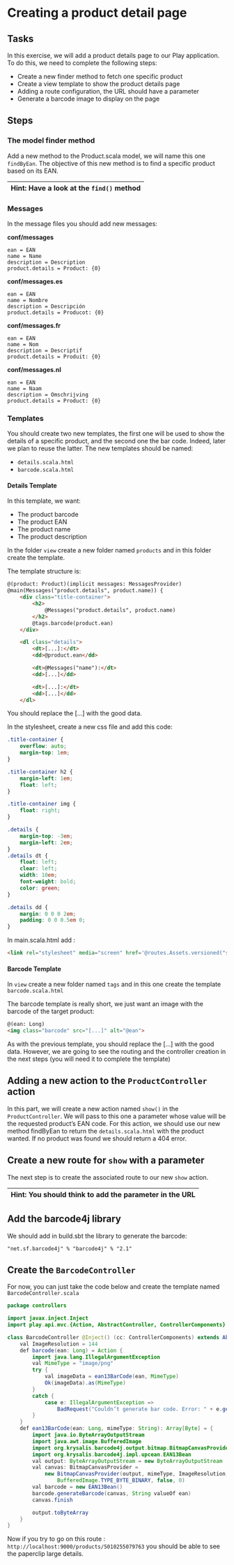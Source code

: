 # Creating a product detail page

## Tasks

In this exercise, we will add a product details page to our Play application. To do this, we need to complete the following steps:

- Create a new finder method to fetch one specific product
- Create a view template to show the product details page
- Adding a route configuration, the URL should have a parameter
- Generate a barcode image to display on the page

## Steps

### The model finder method

Add a new method to the Product.scala model, we will name this one `findByEan`. The objective of this new method is to find a specific product based on its EAN.

| Hint: Have a look at the `find()` method |
| ------------------------------------------ |

### Messages

In the message files you should add new messages:

**conf/messages**

```
ean = EAN
name = Name
description = Description
product.details = Product: {0}
```

**conf/messages.es**

```
ean = EAN
name = Nombre
description = Descripción
product.details = Producot: {0}
```

**conf/messages.fr**

```
ean = EAN
name = Nom
description = Descriptif
product.details = Produit: {0}
```

**conf/messages.nl**

```
ean = EAN
name = Naam
description = Omschrijving
product.details = Product: {0}
```

### Templates

You should create two new templates, the first one will be used to show the details of a specific product, and the second one the bar code. Indeed, later we plan to reuse the latter. The new templates should be named:

- `details.scala.html`
- `barcode.scala.html`

#### Details Template

In this template, we want:

- The product barcode
- The product EAN
- The product name
- The product description

In the folder `view` create a new folder named `products` and in this folder create the template.

The template structure is:

```html
@(product: Product)(implicit messages: MessagesProvider)
@main(Messages("product.details", product.name)) {
    <div class="title-container">
        <h2>
            @Messages("product.details", product.name)
        </h2>
        @tags.barcode(product.ean)
    </div>

    <dl class="details">
        <dt>[...]:</dt>
        <dd>@product.ean</dd>

        <dt>@Messages("name"):</dt>
        <dd>[...]</dd>

        <dt>[...]:</dt>
        <dd>[...]</dd>
    </dl>

```

You should replace the [...] with the good data.

In the stylesheet, create a new css file and add this code:

```css
.title-container {
    overflow: auto;
    margin-top: 1em;
}

.title-container h2 {
    margin-left: 1em;
    float: left;
}

.title-container img {
    float: right;
}

.details {
    margin-top: -3em;
    margin-left: 2em;
}
.details dt {
    float: left;
    clear: left;
    width: 10em;
    font-weight: bold;
    color: green;
}

.details dd {
    margin: 0 0 0 2em;
    padding: 0 0 0.5em 0;
}
```

In main.scala.html add :

```html
<link rel="stylesheet" media="screen" href='@routes.Assets.versioned("stylesheets/details.css")'>
```

#### Barcode Template

In `view` create a new folder named `tags` and in this one create the template `barcode.scala.html`

The barcode template is really short, we just want an image with the barcode of the target product:

```html
@(ean: Long)
<img class="barcode" src="[...]" alt="@ean">
```

As with the previous template, you should replace the [...] with the good data. However, we are going to see the routing and the controller creation in the next steps (you will need it to complete the template)

## Adding a new action to the `ProductController` action

In this part, we will create a new action named `show()` in the `ProductController`. We will pass to this one a parameter whose value will be the requested product’s EAN code. For this action, we should use our new method findByEan to return the `details.scala.html` with the product wanted. If no product was found we should return a 404 error.

## Create a new route for `show` with a parameter

The next step is to create the associated route to our new `show` action.

| Hint: You should think to add the parameter in the URL |
| ------------------------------------------------------ |

## Add the barcode4j library

We should add in build.sbt the library to generate the barcode:

```
"net.sf.barcode4j" % "barcode4j" % "2.1"
```

## Create the `BarcodeController`

For now, you can just take the code below and create the template named `BarcodeController.scala`

```java
package controllers

import javax.inject.Inject
import play.api.mvc.{Action, AbstractController, ControllerComponents}

class BarcodeController @Inject() (cc: ControllerComponents) extends AbstractController(cc) {
    val ImageResolution = 144
    def barcode(ean: Long) = Action {
        import java.lang.IllegalArgumentException
        val MimeType = "image/png"
        try {
            val imageData = ean13BarCode(ean, MimeType)
            Ok(imageData).as(MimeType)
        }
        catch {
            case e: IllegalArgumentException =>
                BadRequest("Couldn’t generate bar code. Error: " + e.getMessage)
        }
    }
    def ean13BarCode(ean: Long, mimeType: String): Array[Byte] = {
        import java.io.ByteArrayOutputStream
        import java.awt.image.BufferedImage
        import org.krysalis.barcode4j.output.bitmap.BitmapCanvasProvider
        import org.krysalis.barcode4j.impl.upcean.EAN13Bean
        val output: ByteArrayOutputStream = new ByteArrayOutputStream
        val canvas: BitmapCanvasProvider =
            new BitmapCanvasProvider(output, mimeType, ImageResolution,
                BufferedImage.TYPE_BYTE_BINARY, false, 0)
        val barcode = new EAN13Bean()
        barcode.generateBarcode(canvas, String valueOf ean)
        canvas.finish

        output.toByteArray
    }
}
```

Now if you try to go on this route : ``` http://localhost:9000/products/5010255079763 ``` you should be able to see the paperclip large details.